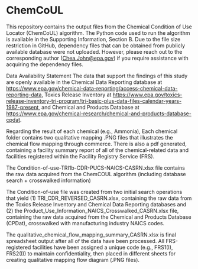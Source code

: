 # ChemCoUL
This repository contains the output files from the Chemical Condition of Use Locator (ChemCoUL) algorithm. The Python code used to run the algorithm is available in the Supporting Information, Section B. Due to the file size restriction in GitHub, dependency files that can be obtained from publicly available database were not uploaded. However, please reach out to the corresponding author (Chea.John@epa.gov) if you require assistance with acquiring the dependency files.

Data Availability Statement
The data that support the findings of this study are openly available in the Chemical Data Reporting database at https://www.epa.gov/chemical-data-reporting/access-chemical-data-reporting-data, Toxics Release Inventory at https://www.epa.gov/toxics-release-inventory-tri-program/tri-basic-plus-data-files-calendar-years-1987-present, and Chemical and Products Database at https://www.epa.gov/chemical-research/chemical-and-products-database-cpdat. 


Regarding the result of each chemical (e.g., Ammonia),
Each chemical folder contains two qualitative mapping .PNG files that illustrates the chemical flow mapping through commerce. There is also a pdf generated, containing a facility summary report of all of the chemical-related data and facilities registered within the Facility Registry Service (FRS). 

The Condition-of-use-TRI1b-CDR-PUCS-NAICS-CASRN.xlsx file contains the raw data acquired from the ChemCOUL algorithm (including database search + crosswalked information)

The Condition-of-use file was created from two initial search operations that yield (1) TRI_CDR_REVERSED_CASRN.xlsx, containing the raw data from the Toxics Release Inventory and Chemical Data Reporting databases and (2) the Product_Use_Information_NAICS_Crosswalked_CASRN.xlsx file, containing the raw data acquired from the Chemical and Products Database (CPDat), crosswalked with manufacturing industry NAICS codes. 

The qualitative_chemical_flow_mapping_summary_CASRN.xlsx is final spreadsheet output after all of the data have been processed. All FRS-registered facilities have been assigned a unique code (e.g., FRS1(I), FRS2(I)) to maintain confidentiality, then placed in different sheets for creating qualitative mapping flow diagram (.PNG files).

